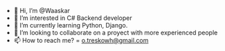  - 👋 Hi, I’m @Waaskar  
 - 👀 I’m interested in C# Backend developer  
 - 🌱 I’m currently learning Python, Django.  
 - 💞️ I’m looking to collaborate on a proyect with more experienced people  
 - 📫 How to reach me? = o.treskowh@gmail.com  
